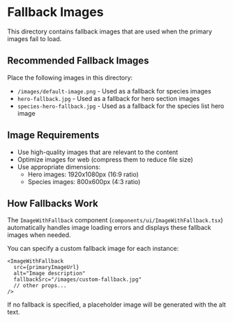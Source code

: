 # Fallback Images

This directory contains fallback images that are used when the primary images fail to load.

## Recommended Fallback Images

Place the following images in this directory:

- `/images/default-image.png` - Used as a fallback for species images
- `hero-fallback.jpg` - Used as a fallback for hero section images
- `species-hero-fallback.jpg` - Used as a fallback for the species list hero image

## Image Requirements

- Use high-quality images that are relevant to the content
- Optimize images for web (compress them to reduce file size)
- Use appropriate dimensions:
  - Hero images: 1920x1080px (16:9 ratio)
  - Species images: 800x600px (4:3 ratio)

## How Fallbacks Work

The `ImageWithFallback` component (`components/ui/ImageWithFallback.tsx`) automatically handles image loading errors and displays these fallback images when needed.

You can specify a custom fallback image for each instance:

```tsx
<ImageWithFallback
  src={primaryImageUrl}
  alt="Image description"
  fallbackSrc="/images/custom-fallback.jpg"
  // other props...
/>
```

If no fallback is specified, a placeholder image will be generated with the alt text.
